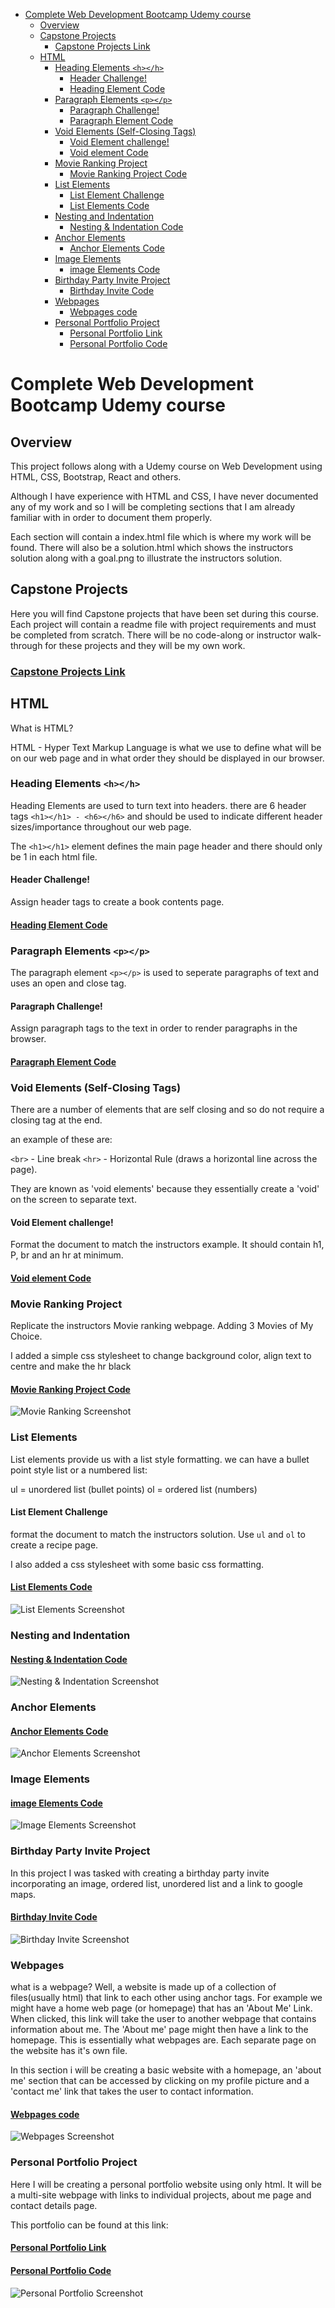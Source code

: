 - [Complete Web Development Bootcamp Udemy course](#complete-web-development-bootcamp-udemy-course)
  - [Overview](#overview)
  - [Capstone Projects](#capstone-projects)
    - [Capstone Projects Link](#capstone-projects-link)
  - [HTML](#html)
    - [Heading Elements `<h></h>`](#heading-elements-hh)
      - [Header Challenge!](#header-challenge)
      - [Heading Element Code](#heading-element-code)
    - [Paragraph Elements `<p></p>`](#paragraph-elements-pp)
      - [Paragraph Challenge!](#paragraph-challenge)
      - [Paragraph Element Code](#paragraph-element-code)
    - [Void Elements (Self-Closing Tags)](#void-elements-self-closing-tags)
      - [Void Element challenge!](#void-element-challenge)
      - [Void element Code](#void-element-code)
    - [Movie Ranking Project](#movie-ranking-project)
      - [Movie Ranking Project Code](#movie-ranking-project-code)
    - [List Elements](#list-elements)
      - [List Element Challenge](#list-element-challenge)
      - [List Elements Code](#list-elements-code)
    - [Nesting and Indentation](#nesting-and-indentation)
      - [Nesting \& Indentation Code](#nesting--indentation-code)
    - [Anchor Elements](#anchor-elements)
      - [Anchor Elements Code](#anchor-elements-code)
    - [Image Elements](#image-elements)
      - [image Elements Code](#image-elements-code)
    - [Birthday Party Invite Project](#birthday-party-invite-project)
      - [Birthday Invite Code](#birthday-invite-code)
    - [Webpages](#webpages)
      - [Webpages code ](#webpages-code-)
    - [Personal Portfolio Project](#personal-portfolio-project)
      - [Personal Portfolio Link](#personal-portfolio-link)
      - [Personal Portfolio Code](#personal-portfolio-code)


# Complete Web Development Bootcamp Udemy course

## Overview

This project follows along with a Udemy course on Web Development using HTML, CSS, Bootstrap, React and others.

Although I have experience with HTML and CSS, I have never documented any of my work and so I will be completing sections that I am already familiar with in order to document them properly.

Each section will contain a index.html file which is where my work will be found. There will also be a solution.html which shows the instructors solution along with a goal.png to illustrate the instructors solution.

## Capstone Projects

Here you will find Capstone projects that have been set during this course. Each project will contain a readme file with project requirements and must be completed from scratch. There will be no code-along or instructor walk-through for these projects and they will be my own work.

### [Capstone Projects Link](Capstone_Projects)

## HTML

What is HTML?

HTML - Hyper Text Markup Language is what we use to define what will be on our web page and in what order they should be displayed in our browser.


### Heading Elements `<h></h>`

Heading Elements are used to turn text into headers. there are 6 header tags `<h1></h1> - <h6></h6>` and should be used to indicate different header sizes/importance throughout our web page. 

The `<h1></h1>` element defines the main page header and there should only be 1 in each html file.

#### Header Challenge!
Assign header tags to create a book contents page.
#### [Heading Element Code](<Heading_Element>)


### Paragraph Elements `<p></p>`

The paragraph element `<p></p>` is used to seperate paragraphs of text and uses an open and close tag.

#### Paragraph Challenge!

Assign paragraph tags to the text in order to render paragraphs in the browser.

#### [Paragraph Element Code](Paragraph_Element)


### Void Elements (Self-Closing Tags)

There are a number of elements that are self closing and so do not require a closing tag at the end.

an example of these are:

`<br>` - Line break
`<hr>` - Horizontal Rule (draws a horizontal line across the page).

They are known as 'void elements' because they essentially create a 'void' on the screen to separate text.

#### Void Element challenge!

Format the document to match the instructors example. It should contain h1, P, br and an hr at minimum.

#### [Void element Code](Void_Elements)

### Movie Ranking Project

Replicate the instructors Movie ranking webpage. Adding 3 Movies of My Choice.

I added a simple css stylesheet to change background color, align text to centre and make the hr black

#### [Movie Ranking Project Code](Movie_Ranking_Project)

![Movie Ranking Screenshot](Movie_Ranking_Project/MySolution.png)

### List Elements

List elements provide us with a list style formatting. we can have a bullet point style list or a numbered list:

ul = unordered list (bullet points)
ol = ordered list (numbers)

#### List Element Challenge

format the document to match the instructors solution. Use `ul` and `ol` to create a recipe page.

I also added a css stylesheet with some basic css formatting.

#### [List Elements Code](List_Elements)

![List Elements Screenshot](List_Elements/MySolution.png)<br>

### Nesting and Indentation
#### [Nesting & Indentation Code](Nesting_and_Indentation)<br>
![Nesting & Indentation Screenshot](Nesting_and_Indentation/MySolution.png)<br>


### Anchor Elements

#### [Anchor Elements Code](Anchor_Elements)<br>
![Anchor Elements Screenshot](Anchor_Elements/MySolution.png)<br>

### Image Elements
#### [image Elements Code](Image_Elements)<br>
![Image Elements Screenshot](Image_Elements/MySolution.png)<br>

### Birthday Party Invite Project

In this project I was tasked with creating a birthday party invite incorporating an image, ordered list, unordered list and a link to google maps.

#### [Birthday Invite Code](Birthday_Invite_Project)

![Birthday Invite Screenshot](Birthday_Invite_Project/MySolution.png)


### Webpages

what is a webpage? Well, a website is made up of a collection of files(usually html) that link to each other using anchor tags. For example we might have a home web page (or homepage) that has an 'About Me' Link. When clicked, this link will take the user to another webpage that contains information about me. The 'About me' page might then have a link to the homepage. This is essentially what webpages are. Each separate page on the website has it's own file.

In this section i will be creating a basic website with a homepage, an 'about me' section that can be accessed by clicking on my profile picture and a 'contact me' link that takes the user to contact information.

#### [Webpages code ](Webpages)

![Webpages Screenshot](Webpages/MySolution.png)

### Personal Portfolio Project

Here I will be creating a personal portfolio website using only html. It will be a multi-site webpage with links to individual projects, about me page and contact details page.

This portfolio can be found at this link:

#### [Personal Portfolio Link](https://craigwoodcock.github.io/html-portfolio/)

#### [Personal Portfolio Code](HTML_Porfolio_Project)

![Personal Portfolio Screenshot](HTML_Porfolio_Project/MySolution.png)